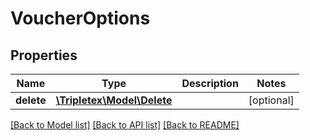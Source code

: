 # VoucherOptions

## Properties
Name | Type | Description | Notes
------------ | ------------- | ------------- | -------------
**delete** | [**\Tripletex\Model\Delete**](Delete.md) |  | [optional] 

[[Back to Model list]](../../README.md#documentation-for-models) [[Back to API list]](../../README.md#documentation-for-api-endpoints) [[Back to README]](../../README.md)

